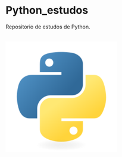 # Python_estudos
Repositorio de estudos de Python.

<div style="display: inline_block"><br>
  <img align="center" height="300" width="300" src="https://raw.githubusercontent.com/devicons/devicon/master/icons/python/python-original.svg">
</div>
